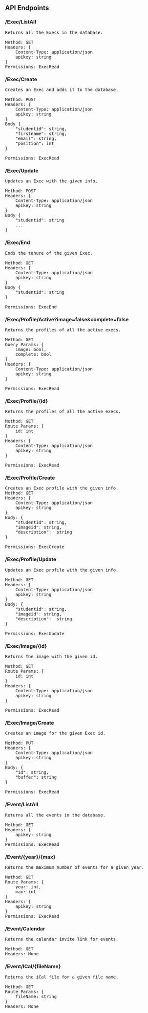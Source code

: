 ## API Endpoints 

### /Exec/ListAll
<pre>
Returns all the Execs in the database. 

Method: GET
Headers: {
    Content-Type: application/json
    apikey: string
}
Permissions: ExecRead
</pre>

### /Exec/Create
<pre>
Creates an Exec and adds it to the database.

Method: POST
Headers: {
    Content-Type: application/json
    apikey: string
} 
Body {
    "studentid": string,
    "firstname": string,
    "email": string,
    "position": int
}

Permissions: ExecRead
</pre>

### /Exec/Update
<pre>
Updates an Exec with the given info. 

Method: POST
Headers: {
    Content-Type: application/json
    apikey: string
} 
Body {
    "studentid": string
    ... 
}
</pre>

### /Exec/End
<pre>
Ends the tenure of the given Exec.

Method: GET
Headers: {
    Content-Type: application/json
    apikey: string
} 
Body {
    "studentid": string
}

Permissions: ExecEnd
</pre>

### /Exec/Profile/Active?image=false&complete=false
<pre>
Returns the profiles of all the active execs.

Method: GET
Query Params: {
    image: bool,
    complete: bool
}
Headers: {
    Content-Type: application/json
    apikey: string
} 

Permissions: ExecRead
</pre>

### /Exec/Profile/{id}
<pre>
Returns the profiles of all the active execs.

Method: GET
Route Params: {
    id: int
}
Headers: {
    Content-Type: application/json
    apikey: string
} 

Permissions: ExecRead
</pre>

### /Exec/Profile/Create
<pre>
Creates an Exec profile with the given info.
Method: GET
Headers: {
    Content-Type: application/json
    apikey: string
} 
Body: {
    "studentid": string,
    "imageid": string,
    "description":  string
}

Permissions: ExecCreate
</pre>

### /Exec/Profile/Update
<pre>
Updates an Exec profile with the given info.

Method: GET
Headers: {
    Content-Type: application/json
    apikey: string
} 
Body: { 
    "studentid": string,
    "imageid": string,
    "description":  string
}

Permissions: ExecUpdate
</pre>

### /Exec/Image/{id}
<pre>
Returns the image with the given id.

Method: GET
Route Params: {
    id: int
}
Headers: {
    Content-Type: application/json
    apikey: string
} 

Permissions: ExecRead
</pre>

### /Exec/Image/Create
<pre>
Creates an image for the given Exec id.

Method: PUT
Headers: {
    Content-Type: application/json
    apikey: string
}
Body: {
    "id": string,
    "buffer": string
}

Permissions: ExecRead
</pre>

### /Event/ListAll
<pre>
Returns all the events in the database. 

Method: GET
Headers: {
    apikey: string
}
Permissions: ExecRead
</pre>

### /Event/{year}/{max}
<pre>
Returns the maximum number of events for a given year.

Method: GET
Route Params: {
    year: int,
    max: int
}
Headers: {
    apikey: string
}
Permissions: ExecRead
</pre>

### /Event/Calendar
<pre>
Returns the calendar invite link for events.

Method: GET
Headers: None
</pre>

### /Event/ICal/{fileName}
<pre>
Returns the iCal file for a given file name.

Method: GET
Route Params: {
    fileName: string
}
Headers: None
</pre> 